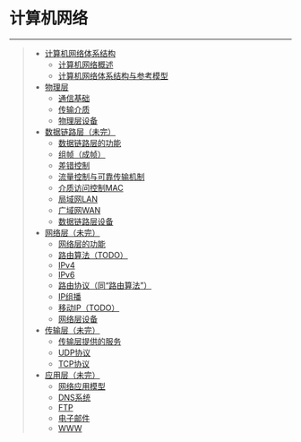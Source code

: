 # 计算机网络

---

> - [计算机网络体系结构](/408/计算机网络/计算机网络体系结构.md)
>     - [计算机网络概述](/408/计算机网络/计算机网络体系结构.md#计算机网络概述)
>     - [计算机网络体系结构与参考模型](/408/计算机网络/计算机网络体系结构.md#计算机网络体系结构与参考模型)
> - [物理层](/408/计算机网络/物理层.md)
>     - [通信基础](/408/计算机网络/物理层.md#通信基础)
>     - [传输介质](/408/计算机网络/物理层.md#传输介质)
>     - [物理层设备](/408/计算机网络/物理层.md#物理层设备)
> - [数据链路层（未完）](/408/计算机网络/数据链路层.md)
>     - [数据链路层的功能](/408/计算机网络/数据链路层.md#数据链路层的功能)
>     - [组帧（成帧）](/408/计算机网络/数据链路层.md#组帧（成帧）)
>     - [差错控制](/408/计算机网络/数据链路层.md#差错控制)
>     - [流量控制与可靠传输机制](/408/计算机网络/数据链路层.md#流量控制与可靠传输机制)
>     - [介质访问控制MAC](/408/计算机网络/数据链路层.md#介质访问控制mac)
>     - [局域网LAN](/408/计算机网络/数据链路层.md#局域网lan)
>     - [广域网WAN](/408/计算机网络/数据链路层.md#广域网wan)
>     - [数据链路层设备](/408/计算机网络/数据链路层.md#数据链路层设备)
> - [网络层（未完）](/408/计算机网络/网络层.md)
>     - [网络层的功能](/408/计算机网络/网络层.md#网络层的功能)
>     - [路由算法（TODO）](/408/计算机网络/网络层.md#路由算法（todo）)
>     - [IPv4](/408/计算机网络/网络层.md#ipv4)
>     - [IPv6](/408/计算机网络/网络层.md#ipv6)
>     - [路由协议（同“路由算法”）](/408/计算机网络/网络层.md#路由协议（同“路由算法”）)
>     - [IP组播](/408/计算机网络/网络层.md#ip组播)
>     - [移动IP（TODO）](/408/计算机网络/网络层.md#移动ip（todo）)
>     - [网络层设备](/408/计算机网络/网络层.md#网络层设备)
> - [传输层（未完）](/408/计算机网络/传输层.md)
>     - [传输层提供的服务](/408/计算机网络/传输层.md#传输层提供的服务)
>     - [UDP协议](/408/计算机网络/传输层.md#udp协议)
>     - [TCP协议](/408/计算机网络/传输层.md#tcp协议)
> - [应用层（未完）](/408/计算机网络/应用层.md)
>     - [网络应用模型](/408/计算机网络/应用层.md#网络应用模型)
>     - [DNS系统](/408/计算机网络/应用层.md#dns系统)
>     - [FTP](/408/计算机网络/应用层.md#ftp)
>     - [电子邮件](/408/计算机网络/应用层.md#电子邮件)
>     - [WWW](/408/计算机网络/应用层.md#www)
